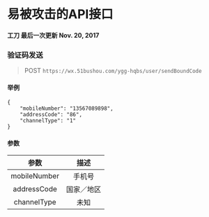 # 易被攻击的API接口
#### 工刀 最后一次更新 Nov. 20, 2017

### 验证码发送
> POST `https://wx.51bushou.com/ygg-hqbs/user/sendBoundCode`

#### 举例
```
{
    "mobileNumber": "13567089898",
    "addressCode": "86",
    "channelType": "1"
}
```

#### 参数
|参数         |描述|
|:----------:|:---------:
| mobileNumber | 手机号
| addressCode | 国家／地区
| channelType | 未知
